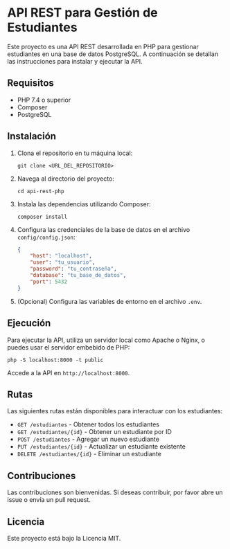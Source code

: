 # API REST para Gestión de Estudiantes

Este proyecto es una API REST desarrollada en PHP para gestionar estudiantes en una base de datos PostgreSQL. A continuación se detallan las instrucciones para instalar y ejecutar la API.

## Requisitos

- PHP 7.4 o superior
- Composer
- PostgreSQL

## Instalación

1. Clona el repositorio en tu máquina local:
   ```
   git clone <URL_DEL_REPOSITORIO>
   ```

2. Navega al directorio del proyecto:
   ```
   cd api-rest-php
   ```

3. Instala las dependencias utilizando Composer:
   ```
   composer install
   ```

4. Configura las credenciales de la base de datos en el archivo `config/config.json`:
   ```json
   {
       "host": "localhost",
       "user": "tu_usuario",
       "password": "tu_contraseña",
       "database": "tu_base_de_datos",
       "port": 5432
   }
   ```

5. (Opcional) Configura las variables de entorno en el archivo `.env`.

## Ejecución

Para ejecutar la API, utiliza un servidor local como Apache o Nginx, o puedes usar el servidor embebido de PHP:

```
php -S localhost:8000 -t public
```

Accede a la API en `http://localhost:8000`.

## Rutas

Las siguientes rutas están disponibles para interactuar con los estudiantes:

- `GET /estudiantes` - Obtener todos los estudiantes
- `GET /estudiantes/{id}` - Obtener un estudiante por ID
- `POST /estudiantes` - Agregar un nuevo estudiante
- `PUT /estudiantes/{id}` - Actualizar un estudiante existente
- `DELETE /estudiantes/{id}` - Eliminar un estudiante

## Contribuciones

Las contribuciones son bienvenidas. Si deseas contribuir, por favor abre un issue o envía un pull request.

## Licencia

Este proyecto está bajo la Licencia MIT.